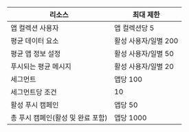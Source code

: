 리소스|최대 제한
---|---
앱 컬렉션 사용자|앱 컬렉션당 5
평균 데이터 요소|활성 사용자/일별 200
평균 앱 정보 설정|활성 사용자/일별 50
푸시되는 평균 메시지|활성 사용자/일별 20
세그먼트|앱당 100
세그먼트당 조건|10
활성 푸시 캠페인|앱당 50
총 푸시 캠페인(활성 및 완료 포함)|앱당 1000

<!---HONumber=Oct15_HO3-->